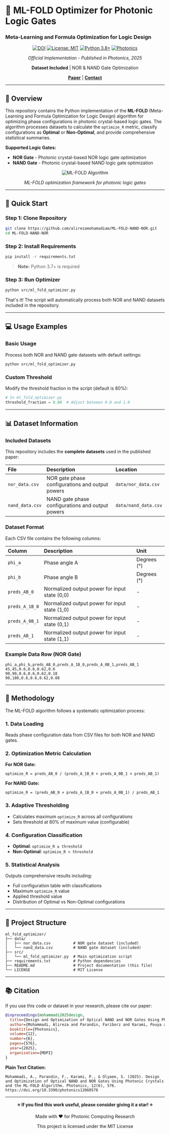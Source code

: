 # 🔬 ML-FOLD Optimizer for Photonic Logic Gates
### Meta-Learning and Formula Optimization for Logic Design

<div align="center">

[![DOI](https://img.shields.io/badge/DOI-10.3390%2Fphotonics12060576-blue.svg)](https://doi.org/10.3390/photonics12060576)
[![License: MIT](https://img.shields.io/badge/License-MIT-yellow.svg)](LICENSE)
[![Python 3.8+](https://img.shields.io/badge/python-3.8+-blue.svg)](https://www.python.org/downloads/)
[![Photonics](https://img.shields.io/badge/Journal-Photonics-green.svg)](https://doi.org/10.3390/photonics12060576)

*Official Implementation - Published in Photonics, 2025*

**Dataset Included** | NOR & NAND Gate Optimization

[**Paper**](https://doi.org/10.3390/photonics12060576) | [**Contact**](mailto:alirezamohamadi@iau.ac.ir)

</div>

---


## 🔬 Overview

This repository contains the Python implementation of the **ML-FOLD** (Meta-Learning and Formula Optimization for Logic Design) algorithm for optimizing phase configurations in photonic crystal-based logic gates. The algorithm processes datasets to calculate the `optimize_R` metric, classify configurations as **Optimal** or **Non-Optimal**, and provide comprehensive statistical summaries.

**Supported Logic Gates:**
- **NOR Gate** - Photonic crystal-based NOR logic gate optimization
- **NAND Gate** - Photonic crystal-based NAND logic gate optimization

<div align="center">

![ML-FOLD Algorithm](https://github.com/user-attachments/assets/03fc8bef-cfe0-49c6-be32-c706ef412f70)

*ML-FOLD optimization framework for photonic logic gates*

</div>

---

## 🚀 Quick Start

### Step 1: Clone Repository
```bash
git clone https://github.com/alirezamohamadiam/ML-FOLD-NAND-NOR.git
cd ML-FOLD-NAND-NOR
```

### Step 2: Install Requirements
```bash
pip install -r requirements.txt
```
> **Note:** Python 3.7+ is required

### Step 3: Run Optimizer
```bash
python src/ml_fold_optimizer.py
```

That's it! The script will automatically process both NOR and NAND datasets included in the repository.

---

## 💻 Usage Examples

### Basic Usage
Process both NOR and NAND gate datasets with default settings:
```bash
python src/ml_fold_optimizer.py
```

### Custom Threshold
Modify the threshold fraction in the script (default is 80%):
```python
# In ml_fold_optimizer.py
threshold_fraction = 0.80  # Adjust between 0.0 and 1.0
```
---

## 📊 Dataset Information

### Included Datasets

This repository includes the **complete datasets** used in the published paper:

| File | Description | Location |
|:-----|:------------|:---------|
| `nor_data.csv` | NOR gate phase configurations and output powers | `data/nor_data.csv` |
| `nand_data.csv` | NAND gate phase configurations and output powers | `data/nand_data.csv` |

### Dataset Format

Each CSV file contains the following columns:

| Column | Description | Unit |
|:-------|:------------|:-----|
| `phi_a` | Phase angle A | Degrees (°) |
| `phi_b` | Phase angle B | Degrees (°) |
| `preds_AB_0` | Normalized output power for input state (0,0) | - |
| `preds_A_1B_0` | Normalized output power for input state (1,0) | - |
| `preds_A_0B_1` | Normalized output power for input state (0,1) | - |
| `preds_AB_1` | Normalized output power for input state (1,1) | - |

### Example Data Row (NOR Gate)
```csv
phi_a,phi_b,preds_AB_0,preds_A_1B_0,preds_A_0B_1,preds_AB_1
45,45,0.6,0.6,0.62,0.6
90,90,0.6,0.6,0.62,0.18
90,180,0.6,0.6,0.62,0.08
```

---

## 🧮 Methodology

The ML-FOLD algorithm follows a systematic optimization process:

### 1. **Data Loading**
Reads phase configuration data from CSV files for both NOR and NAND gates.

### 2. **Optimization Metric Calculation**

**For NOR Gate:**
```
optimize_R = preds_AB_0 / (preds_A_1B_0 × preds_A_0B_1 × preds_AB_1)
```

**For NAND Gate:**
```
optimize_R = (preds_AB_0 × preds_A_1B_0 × preds_A_0B_1) / preds_AB_1
```

### 3. **Adaptive Thresholding**
- Calculates maximum `optimize_R` across all configurations
- Sets threshold at 80% of maximum value (configurable)

### 4. **Configuration Classification**
- **Optimal**: `optimize_R ≥ threshold`
- **Non-Optimal**: `optimize_R < threshold`

### 5. **Statistical Analysis**
Outputs comprehensive results including:
- Full configuration table with classifications
- Maximum `optimize_R` value
- Applied threshold value
- Distribution of Optimal vs Non-Optimal configurations

---

## 📁 Project Structure

```
ml_fold_optimizer/
├── data/
│   ├── nor_data.csv          # NOR gate dataset (included)
│   └── nand_data.csv         # NAND gate dataset (included)
├── src/
│   └── ml_fold_optimizer.py  # Main optimization script
├── requirements.txt          # Python dependencies
├── README.md                 # Project documentation (this file)
└── LICENSE                   # MIT License
```

---

## 📚 Citation

If you use this code or dataset in your research, please cite our paper:

```bibtex
@inproceedings{mohammadi2025design,
  title={Design and Optimization of Optical NAND and NOR Gates Using Photonic Crystals and the ML-FOLD Algorithm},
  author={Mohammadi, Alireza and Parandin, Fariborz and Karami, Pouya and Olyaee, Saeed},
  booktitle={Photonics},
  volume={12},
  number={6},
  pages={576},
  year={2025},
  organization={MDPI}
}
```

**Plain Text Citation:**
```
Mohammadi, A., Parandin, F., Karami, P., & Olyaee, S. (2025). Design and Optimization of Optical NAND and NOR Gates Using Photonic Crystals and the ML-FOLD Algorithm. Photonics, 12(6), 576. https://doi.org/10.3390/photonics12060576
```
---


<div align="center">

**⭐ If you find this work useful, please consider giving it a star! ⭐**

Made with ❤️ for Photonic Computing Research

This project is licensed under the MIT License 


</div>
